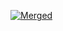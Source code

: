 [![Merged](https://github.com/L-Giordano/budget-users/actions/workflows/test_and_lint.yml/badge.svg?branch=main)](https://github.com/L-Giordano/budget-users/actions/workflows/test_and_lint.yml)